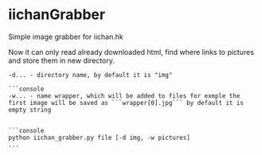 # iichanGrabber
Simple image grabber for iichan.hk

Now it can only read already downloaded html, find where links to pictures and store them in new directory.

```console
-d... - directory name, by default it is "img"

```console
-w... - name wrapper, which will be added to files for exmple the first image will be saved as ```wrapper[0].jpg``` by default it is empty string


```console
python iichan_grabber.py file [-d img, -w pictures]
...


